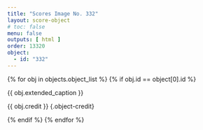 ```yaml
---
title: "Scores Image No. 332"
layout: score-object
# toc: false
menu: false
outputs: [ html ]
order: 13320
object:
  - id: "332"
---
```


{% for obj in objects.object_list %}
{% if obj.id == object[0].id %}

{{ obj.extended_caption }}

{{ obj.credit }} {.object-credit}

{% endif %}
{% endfor %}
